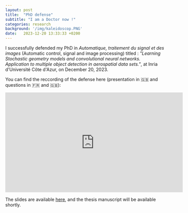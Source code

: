 ```yaml
---
layout: post
title:  "PhD defense"
subtitle: "I am a Doctor now !"
categories: research
background: '/img/kaleidoscop.PNG'
date:   2023-12-20 13:33:33 +0200
---
```


I successfully defended my PhD in _Automatique, traitement du signal et des images_ (Automatic control, signal and image processing) titled : _"Learning Stochastic geometry models and convolutional neural networks. Application to multiple object detection in aerospatial data sets."_, at Inria d'Université Côte d'Azur, on December 20, 2023.

You can find the reccording of the defense here (presentation in 🇬🇧 and questions in 🇫🇷 and 🇬🇧):
<iframe width="560" height="315" src="https://www.youtube.com/embed/fBDe1aaeRE8?si=QjgKq7VkJYDa0rGx&amp;start=20" title="YouTube video player" frameborder="0" allow="accelerometer; autoplay; clipboard-write; encrypted-media; gyroscope; picture-in-picture; web-share" allowfullscreen></iframe>

The slides are available <a href="{{site.url}}/media/presentation.pdf" download="presentation_JMabon">here</a>, and the thesis manuscript will be available shortly.